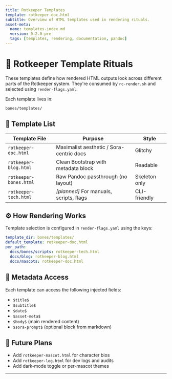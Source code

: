 ```yaml
---
title: Rotkeeper Templates
template: rotkeeper-doc.html
subtitle: Overview of HTML templates used in rendering rituals.
asset-meta:
  name: templates-index.md
  version: 0.2.0-pre
  tags: [templates, rendering, documentation, pandoc]
---
```


# 🧾 Rotkeeper Template Rituals

These templates define how rendered HTML outputs look across different parts of the Rotkeeper system. They're consumed by `rc-render.sh` and selected using `render-flags.yaml`.

Each template lives in:
```
bones/templates/
```

## 📄 Template List

| Template File             | Purpose                                  | Style         |
|---------------------------|------------------------------------------|---------------|
| `rotkeeper-doc.html`      | Maximalist aesthetic / Sora-centric docs | Glitchy       |
| `rotkeeper-blog.html`     | Clean Bootstrap with metadata block      | Readable      |
| `rotkeeper-bones.html`    | Raw Pandoc passthrough (no layout)       | Skeleton only |
| `rotkeeper-tech.html`     | *[planned]* For manuals, scripts, flags  | CLI-friendly  |

## ⚙️ How Rendering Works

Template selection is configured in `render-flags.yaml` using the keys:

```yaml
template_dir: bones/templates/
default_template: rotkeeper-doc.html
per_path:
  docs/bones/scripts: rotkeeper-tech.html
  docs/blog: rotkeeper-blog.html
  docs/mascots: rotkeeper-doc.html
```

## 🧠 Metadata Access

Each template can access the following injected fields:

- `$title$`
- `$subtitle$`
- `$date$`
- `$asset-meta$`
- `$body$` (main rendered content)
- `$sora-prompt$` (optional block from markdown)

## 🔮 Future Plans

- Add `rotkeeper-mascot.html` for character bios
- Add `rotkeeper-log.html` for dev logs and audits
- Add dark-mode toggle or per-mascot themes

---

<!-- Sora Prompt: "A glowing folder labeled 'bones/templates/', with tiny mascots pulling HTML ribbons from inside. Terminal UI overlays drift across a digital ritual altar." -->